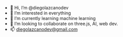 - 👋 Hi, I’m @diegolazcanodev
- 👀 I’m interested in everything
- 🌱 I’m currently learning machine learning
- 💞️ I’m looking to collaborate on three.js, AI, web dev.
- 📫 diegolazcanodev@gmail.com
